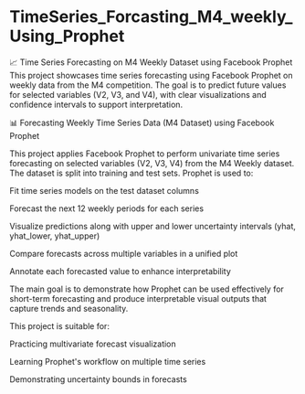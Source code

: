 # TimeSeries_Forcasting_M4_weekly_Using_Prophet
📈 Time Series Forecasting on M4 Weekly Dataset using Facebook Prophet  This project showcases time series forecasting using Facebook Prophet on weekly data from the M4 competition. The goal is to predict future values for selected variables (V2, V3, and V4), with clear visualizations and confidence intervals to support interpretation.

📊 Forecasting Weekly Time Series Data (M4 Dataset) using Facebook Prophet

This project applies Facebook Prophet to perform univariate time series forecasting on selected variables (V2, V3, V4) from the M4 Weekly dataset. The dataset is split into training and test sets. Prophet is used to:

Fit time series models on the test dataset columns

Forecast the next 12 weekly periods for each series

Visualize predictions along with upper and lower uncertainty intervals (yhat, yhat_lower, yhat_upper)

Compare forecasts across multiple variables in a unified plot

Annotate each forecasted value to enhance interpretability

The main goal is to demonstrate how Prophet can be used effectively for short-term forecasting and produce interpretable visual outputs that capture trends and seasonality.

This project is suitable for:

Practicing multivariate forecast visualization

Learning Prophet's workflow on multiple time series

Demonstrating uncertainty bounds in forecasts
